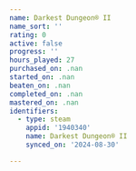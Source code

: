 ```yaml
---
name: Darkest Dungeon® II
name_sort: ''
rating: 0
active: false
progress: ''
hours_played: 27
purchased_on: .nan
started_on: .nan
beaten_on: .nan
completed_on: .nan
mastered_on: .nan
identifiers:
  - type: steam
    appid: '1940340'
    name: Darkest Dungeon® II
    synced_on: '2024-08-30'

---
```

